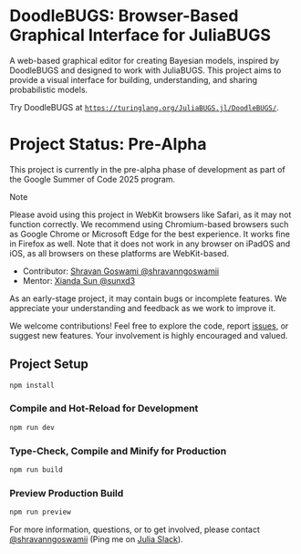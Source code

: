 # DoodleBUGS: Browser-Based Graphical Interface for JuliaBUGS

A web-based graphical editor for creating Bayesian models, inspired by DoodleBUGS and designed to work with JuliaBUGS. This project aims to provide a visual interface for building, understanding, and sharing probabilistic models.

Try DoodleBUGS at [`https://turinglang.org/JuliaBUGS.jl/DoodleBUGS/`](https://turinglang.org/JuliaBUGS.jl/DoodleBUGS/).

# Project Status: Pre-Alpha

This project is currently in the pre-alpha phase of development as part of the Google Summer of Code 2025 program.

> [!NOTE]
> Please avoid using this project in WebKit browsers like Safari, as it may not function correctly. We recommend using Chromium-based browsers such as Google Chrome or Microsoft Edge for the best experience. It works fine in Firefox as well. Note that it does not work in any browser on iPadOS and iOS, as all browsers on these platforms are WebKit-based.

- Contributor: [Shravan Goswami @shravanngoswamii](https://github.com/shravanngoswamii)
- Mentor: [Xianda Sun @sunxd3](https://github.com/sunxd3)

As an early-stage project, it may contain bugs or incomplete features. We appreciate your understanding and feedback as we work to improve it.

We welcome contributions! Feel free to explore the code, report [issues](https://github.com/TuringLang/JuliaBUGS.jl/issues/new?template=doodlebugs.md), or suggest new features. Your involvement is highly encouraged and valued.

## Project Setup

```sh
npm install
```

### Compile and Hot-Reload for Development

```sh
npm run dev
```

### Type-Check, Compile and Minify for Production

```sh
npm run build
```

### Preview Production Build

```sh
npm run preview
```

For more information, questions, or to get involved, please contact [@shravanngoswamii](https://github.com/shravanngoswamii) (Ping me on [Julia Slack](https://julialang.slack.com/archives/CCYDC34A0)).

